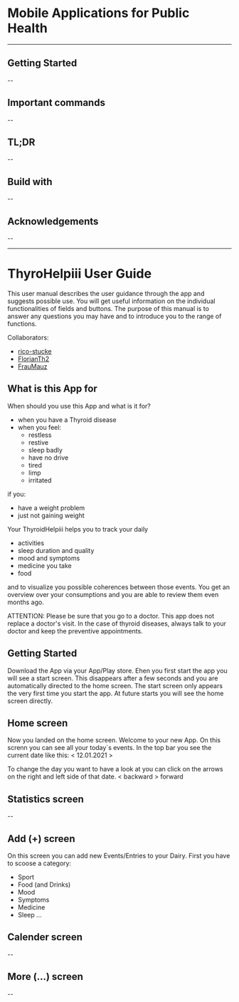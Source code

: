# Mobile Applications for Public Health
-------

## Getting Started
--

## Important commands
--

## TL;DR
--

## Build with
--

## Acknowledgements
--

----------------------------------------------

# ThyroHelpiii User Guide
This user manual describes the user guidance through the app and suggests possible use. 
You will get useful information on the individual functionalities of fields and buttons. 
The purpose of this manual is to answer any questions you may have and to introduce you to the range of functions.


Collaborators:
 - [rico-stucke](https://github.com/rico-stucke)
 - [FlorianTh2](https://github.com/FlorianTh2)
 - [FrauMauz](https://github.com/fraumauz)


## What is this App for
When should you use this App and what is it for?
- when you have a Thyroid disease 
- when you feel:
   - restless
   - restive
   - sleep badly
   - have no drive
   - tired
   - limp
   - irritated
   
if you:
   - have a weight problem
   - just not gaining weight
   
Your ThyroidHelpiii helps you to track your daily 
   - activities
   - sleep duration and quality
   - mood and symptoms
   - medicine you take
   - food 
 
and to visualize you possible coherences between those events. 
You get an overview over your consumptions and you are able to review them even months ago.

ATTENTION: Please be sure that you go to a doctor. This app does not replace a doctor's visit. 
In the case of thyroid diseases, always talk to your doctor and keep the preventive appointments.

## Getting Started
Download the App via your App/Play store. Ehen you first start the app you will see a start screen. This disappears after a few seconds and you are automatically directed to the home screen. The start screen only appears the very first time you start the app. At future starts you will see the home screen directly.

## Home screen
Now you landed on the home screen. Welcome to your new App.
On this screnn you can see all your today´s events. In the top bar you see the current date like this:
    < 12.01.2021 >

To change the day you want to have a look at you can click on the arrows on the right and left side of that date.
    < backward
    > forward


## Statistics screen
--

## Add (+) screen
On this screen you can add new Events/Entries to your Dairy.
First you have to scoose a category:
   - Sport
   - Food (and Drinks)
   - Mood
   - Symptoms
   - Medicine
   - Sleep
...

## Calender screen
--

## More (...) screen
--










